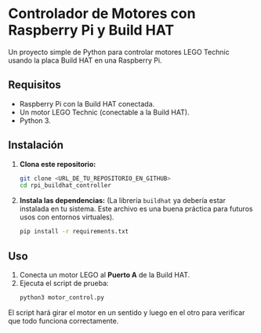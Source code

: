 # Controlador de Motores con Raspberry Pi y Build HAT

Un proyecto simple de Python para controlar motores LEGO Technic usando la placa Build HAT en una Raspberry Pi.

## Requisitos

- Raspberry Pi con la Build HAT conectada.
- Un motor LEGO Technic (conectable a la Build HAT).
- Python 3.

## Instalación

1.  **Clona este repositorio:**
    ```bash
    git clone <URL_DE_TU_REPOSITORIO_EN_GITHUB>
    cd rpi_buildhat_controller
    ```

2.  **Instala las dependencias:**
    (La librería `buildhat` ya debería estar instalada en tu sistema. Este archivo es una buena práctica para futuros usos con entornos virtuales).
    ```bash
    pip install -r requirements.txt
    ```

## Uso

1.  Conecta un motor LEGO al **Puerto A** de la Build HAT.
2.  Ejecuta el script de prueba:
    ```bash
    python3 motor_control.py
    ```

El script hará girar el motor en un sentido y luego en el otro para verificar que todo funciona correctamente.

